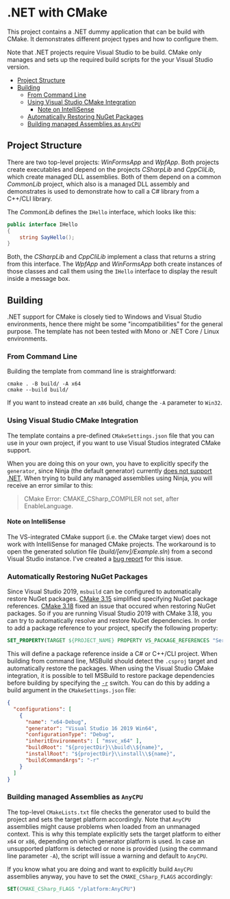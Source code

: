 # .NET with CMake

This project contains a .NET dummy application that can be build with CMake. It demonstrates different project types and how to configure them.

Note that .NET projects require Visual Studio to be build. CMake only manages and sets up the required build scripts for the your Visual Studio version.

- [Project Structure](#project-structure)
- [Building](#building)
    - [From Command Line](#from-command-line)
    - [Using Visual Studio CMake Integration](#using-visual-studio-cmake-integration)
        - [Note on IntelliSense](#note-on-intellisense)
    - [Automatically Restoring NuGet Packages](#automatically-restoring-nuget-packages)
    - [Building managed Assemblies as `AnyCPU`](#building-managed-assemblies-as-anycpu)

## Project Structure

There are two top-level projects: *WinFormsApp* and *WpfApp*. Both projects create executables and depend on the projects *CSharpLib* and *CppCliLib*, which create managed DLL assemblies. Both of them depend on a common *CommonLib* project, which also is a managed DLL assembly and demonstrates is used to demonstrate how to call a C# library from a C++/CLI library.

The *CommonLib* defines the `IHello` interface, which looks like this:

```cs
public interface IHello
{
    string SayHello();
}
```

Both, the *CSharpLib* and *CppCliLib* implement a class that returns a string from this interface. The *WpfApp* and *WinFormsApp* both create instances of those classes and call them using the `IHello` interface to display the result inside a message box.

## Building

.NET support for CMake is closely tied to Windows and Visual Studio environments, hence there might be some "incompatibilities" for the general purpose. The template has not been tested with Mono or .NET Core / Linux environments.

### From Command Line

Building the template from command line is straightforward:

```shell
cmake . -B build/ -A x64
cmake --build build/
```

If you want to instead create an `x86` build, change the `-A` parameter to `Win32`.

### Using Visual Studio CMake Integration

The template contains a pre-defined `CMakeSettings.json` file that you can use in your own project, if you want to use Visual Studios integrated CMake support. 

When you are doing this on your own, you have to explicitly specify the `generator`, since Ninja (the default generator) currently [does not support .NET](https://gitlab.kitware.com/cmake/cmake/-/issues/16865). When trying to build any managed assemblies using Ninja, you will receive an error similar to this:

> CMake Error: CMAKE_CSharp_COMPILER not set, after EnableLanguage.

#### Note on IntelliSense

The VS-integrated CMake support (i.e. the CMake target view) does not work with IntelliSense for managed CMake projects. The workaround is to open the generated solution file (*build/[env]/Example.sln*) from a second Visual Studio instance. I've created a [bug report](https://developercommunity2.visualstudio.com/t/1328932) for this issue.

### Automatically Restoring NuGet Packages

Since Visual Studio 2019, `msbuild` can be configured to automatically restore NuGet packages. [CMake 3.15](https://gitlab.kitware.com/cmake/cmake/-/merge_requests/3389) simplified specifying NuGet package references. [CMake 3.18](https://gitlab.kitware.com/cmake/cmake/-/issues/20764) fixed an issue that occured when restoring NuGet packages. So if you are running Visual Studio 2019 with CMake 3.18, you can try to automatically resolve and restore NuGet dependencies. In order to add a package reference to your project, specify the following property:

```cmake
SET_PROPERTY(TARGET ${PROJECT_NAME} PROPERTY VS_PACKAGE_REFERENCES "Serilog_2.9.0;Serilog.Sinks.Console_3.1.1")
```

This will define a package reference inside a C# or C++/CLI project. When building from command line, MSBuild should detect the `.csproj` target and automatically restore the packages. When using the Visual Studio CMake integration, it is possible to tell MSBuild to restore package dependencies before building by specifying the [`-r`](https://docs.microsoft.com/de-de/visualstudio/msbuild/msbuild-command-line-reference) switch. You can do this by adding a build argument in the `CMakeSettings.json` file:

```json
{
  "configurations": [
    {
      "name": "x64-Debug",
      "generator": "Visual Studio 16 2019 Win64",
      "configurationType": "Debug",
      "inheritEnvironments": [ "msvc_x64" ],
      "buildRoot": "${projectDir}\\build\\${name}",
      "installRoot": "${projectDir}\\install\\${name}",
      "buildCommandArgs": "-r"
    }
  ]
}
```

### Building managed Assemblies as `AnyCPU`

The top-level `CMakeLists.txt` file checks the generator used to build the project and sets the target platform accordingly. Note that `AnyCPU` assemblies might cause problems when loaded from an unmanaged context. This is why this template explicitly sets the target platform to either `x64` or `x86`, depending on which generator platform is used. In case an unsupported platform is detected or none is provided (using the command line parameter `-A`), the script will issue a warning and default to `AnyCPU`.

If you know what you are doing and want to explicitly build `AnyCPU` assemblies anyway, you have to set the `CMAKE_CSharp_FLAGS` accordingly:

```cmake
SET(CMAKE_CSharp_FLAGS "/platform:AnyCPU")
```
